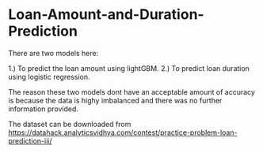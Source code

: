 # Loan-Amount-and-Duration-Prediction

There are two models here:

1.) To predict the loan amount using lightGBM. 
2.) To predict loan duration using logistic regression.

The reason these two models dont have an acceptable amount of accuracy is because the data is highy imbalanced and there was 
no further information provided. 

The dataset can be downloaded from https://datahack.analyticsvidhya.com/contest/practice-problem-loan-prediction-iii/

